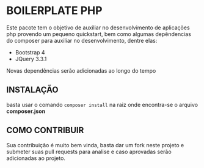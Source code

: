 # BOILERPLATE PHP
Este pacote tem o objetivo de auxiliar no desenvolvimento de aplicações php provendo um pequeno quickstart, 
bem como algumas depêndencias do composer para auxiliar no desenvolvimento, dentre elas:

- Bootstrap 4
- JQuery 3.3.1

Novas dependências serão adicionadas ao longo do tempo

## INSTALAÇÃO

basta usar o comando `composer install` na raiz onde encontra-se o arquivo **composer.json**

## COMO CONTRIBUIR
Sua contribuição é muito bem vinda, basta dar um fork neste projeto e submeter suas pull requests 
para analise e caso aprovadas serão adicionadas ao projeto.


